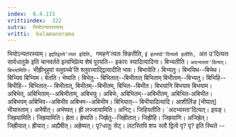 ```yaml
---
index:  6.4.115
vrittiindex:  322
sutra:  भियोऽन्यतरस्याम्
vritti:  balamanorama 
---
```


भियोऽन्यतरस्याम्। `इद्दरिद्रस्ये'त्यत इदिति, `गमहने'त्यतः क्ङितीति, `ई हल्यघो'रित्यतो हलीति, `अत उ'दित्यतः सार्वधातुके इति चानवर्तते इत्यभिप्रेत्य शेषं पूरयति-- इकारः स्यादित्यादिना। बिभ्यतीति। `अदभ्यस्ता'दित्यत्। बिभयामिति। `भीह्रीभृहुवां स्लुवच्चे'ति श्लुवत्त्वाद्द्वित्वादीति भावः। बिभायेति। बिभ्यतुः। बिभयिथ--बिभेथ। बिभ्यिव बिभ्यिम। बेतति। भेष्यति। बिभेतु-- बिभितात्--बिभीतात् बिभिताम् बिभीताम्--बिभ्यतु। बिभिहि--बिभीहि-- बिभितात्-- बिभीतात्, बिभीतम्--बिभीतम्, बिभित--बिभीत। बिभयानि बिभयाव बिभयाम। अबिभेत्, अबिभिताम्--अबिभीताम्, अबिभयुः। अबिभेः, अबिभितम्--अबिभीतम्, अबिभित-अबिभीत। अबिभयम् अबिभिव--अबिभीव अबिभम--अबिभीम। बिभियात्-- बिभीयादित्यादि। आशीर्लिङ [भीयात्] भीयास्ताम्। अभैषीत्। अभेष्यत्। ह्री लज्जायामिति। अनिट्। जिहियतीति। `अदभ्यस्ता'दित्यत्। इयङ्। जिह्रयामिति। जिह्रयामिति। ह्रेता। ह्रेष्यति। जिह्रेतु--जिह्रीतात्। जिह्रीहि। जिह्रयाणि। अजिह्रेत्। जिह्रीयात्। ह्रीयात्। अह्यैषीत्। अह्रेष्यत्। पृ?धातुः सेट्। लटस्तिपि शपः स्लौ द्वित्वे पृ? पृ? इति स्थिते --

